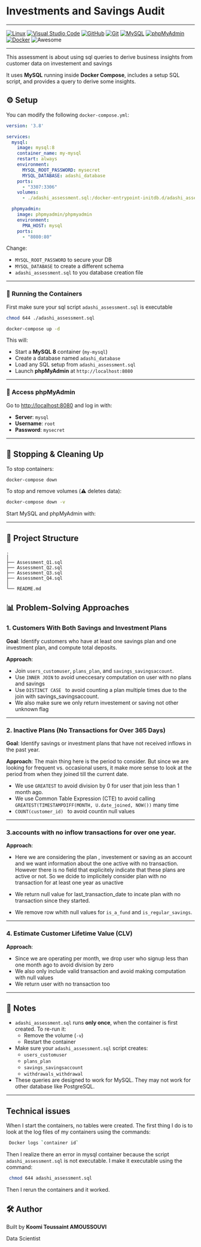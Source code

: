 #  Investments and Savings Audit
---

[![Linux](https://img.shields.io/badge/Linux-FCC624?logo=linux&logoColor=black)](#)
[![Visual Studio Code](https://img.shields.io/badge/Visual%20Studio%20Code-0078d7.svg?logo=visual-studio-code&logoColor=white)](#)
[![GitHub](https://img.shields.io/badge/GitHub-%23121011.svg?logo=github&logoColor=white)](#)
[![Git](https://img.shields.io/badge/Git-F05032?logo=git&logoColor=white)](#)
[![MySQL](https://img.shields.io/badge/MySQL-4479A1?logo=mysql&logoColor=white)](#)
[![phpMyAdmin](https://img.shields.io/badge/phpMyAdmin-6C78AF?logo=phpmyadmin&logoColor=white)](#)
[![Docker](https://img.shields.io/badge/Docker-2496ED?logo=docker&logoColor=white)](#)
![Awesome](https://img.shields.io/badge/Awesome-ffd700?logo=awesome&logoColor=black)

---
This assessment is about using sql queries to derive business insights from customer data on investement and savings

It uses **MySQL** running inside **Docker Compose**, includes a setup SQL script, and provides a query to derive some insights.

## ⚙️ Setup

You can modify the following `docker-compose.yml`:

```yaml
version: '3.8'

services:
  mysql:
    image: mysql:8
    container_name: my-mysql
    restart: always
    environment:
      MYSQL_ROOT_PASSWORD: mysecret
      MYSQL_DATABASE: adashi_database
    ports:
      - "3307:3306"
    volumes:
      - ./adashi_assessment.sql:/docker-entrypoint-initdb.d/adashi_assessment.sql

  phpmyadmin:
    image: phpmyadmin/phpmyadmin
    environment:
      PMA_HOST: mysql
    ports:
      - "8080:80"
```

Change:

- `MYSQL_ROOT_PASSWORD` to secure your DB
- `MYSQL_DATABASE` to create a different schema
- `adashi_assessment.sql` to you database creation file

---


### 🚀 Running the Containers
First make sure your sql script `adashi_assessment.sql` is executable

```bash
chmod 644 ./adashi_assessment.sql
```

```bash
docker-compose up -d
```

This will:

- Start a **MySQL 8** container (`my-mysql`)
- Create a database named `adashi_database`
- Load any SQL setup from `adashi_assessment.sql`
- Launch **phpMyAdmin** at `http://localhost:8080`

---


### 🔐 Access phpMyAdmin

Go to [http://localhost:8080](http://localhost:8080) and log in with:

- **Server**: `mysql`
- **Username**: `root`
- **Password**: `mysecret`

---


## 🧹 Stopping & Cleaning Up

To stop containers:

```bash
docker-compose down
```

To stop and remove volumes (⚠️ deletes data):

```bash
docker-compose down -v
```

Start MySQL and phpMyAdmin with:





---

## 📁 Project Structure

```
.
│
├── Assessment_Q1.sql
├── Assessment_Q2.sql
├── Assessment_Q3.sql
├── Assessment_Q4.sql
│
└── README.md

```
## 📊 Problem-Solving Approaches

### 1. Customers With Both Savings and Investment Plans

**Goal**: Identify customers who have at least one savings plan and one investment plan, and compute total deposits.

**Approach**:
- Join `users_customuser`, `plans_plan`, and `savings_savingsaccount`.
- Use `INNER JOIN` to avoid uneccesary computation on user with no plans and savings
- Use  `DISTINCT CASE ` to avoid counting a plan multiple times due to the join with savings_savingsaccount.
- We also make sure we only return investement or saving not other unknown flag

---

### 2. Inactive Plans (No Transactions for Over 365 Days)

**Goal**: Identify savings or investment plans that have not received inflows in the past year.

**Approach**:
The main thing here is the period to consider. But since we are looking for frequent vs. occasional users, it make more sense to look at the period from when they joined till the current date.
- We use `GREATEST` to avoid division by 0 for user that join less than 1 month ago.
- We use  Common Table Expression (CTE) to avoid calling  `GREATEST(TIMESTAMPDIFF(MONTH, U.date_joined, NOW())` many time
- `COUNT(customer_id) ` to avoid countin null values
---

### 3.accounts with no inflow transactions for over one year.
**Approach**:
- Here we are considering the plan , investement or saving as an account and we want information about the one active with no transaction. However there is no field that explicitely indicate that these plans are active or not. So we dcide to implicitely consider plan with no transaction for at least one year as unactive

- We return null value for last_transaction_date to incate plan with no transaction since they started. 
- We remove row whith null values for `is_a_fund` and `is_regular_savings`.
---

### 4. Estimate Customer Lifetime Value (CLV)

**Approach**:
- Since we are operating per month, we drop  user who signup less than one month ago to avoid division by zero
- We also only include valid transaction and avoid making computation with null values
- We return user with no transaction too
  

---

## 📝 Notes

- `adashi_assessment.sql` runs **only once**, when the container is first created. To re-run it:
  - Remove the volume (`-v`)
  - Restart the container
- Make sure your `adashi_assessment.sql` script creates:
  - `users_customuser`
  - `plans_plan`
  - `savings_savingsaccount`
  - `withdrawals_withdrawal`
- These queries are designed to work for MySQL. They may not work for other database like  PostgreSQL.
  
---
## Technical issues
When I start the containers, no tables were created. The first thing I do is to look at the log files of my containers using the commands:

```bash
 Docker logs `container id`
```

Then I realize there an error in mysql container because the script `adashi_assessment.sql` is not executable. I make it executable using the command:

```bash
 chmod 644 adashi_assessment.sql
```
Then I rerun the containers and it worked.
## 🛠️ Author

Built by **Koomi Toussaint AMOUSSOUVI**

Data Scientist

